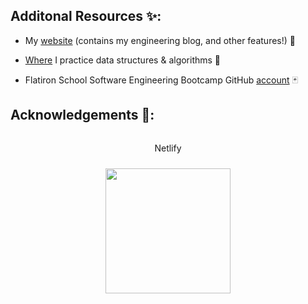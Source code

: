 ## Additonal Resources :sparkles::

 - My [website](https://mikebarberry.com) (contains my engineering blog, and other features!) :love_hotel:

 - [Where](https://leetcode.com/Mbarberry/) I practice data structures & algorithms  :space_invader:

 - Flatiron School Software Engineering Bootcamp GitHub [account](https://github.com/MikeBarberry-Flatiron) :black_joker:
   
## Acknowledgements :pray::
<div style="display: flex; flex-direction: column; gap: 10px; justify-content: center; align-items: center;">
 <p>Netlify</p>
 <img src="https://download.logo.wine/logo/Netlify/Netlify-Logo.wine.png" height="200px" width="200px" />
 </div>

